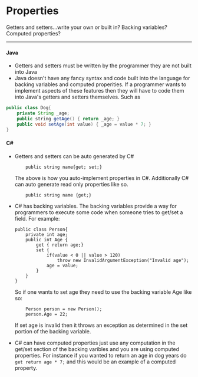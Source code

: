 # Properties
Getters and setters…write your own or built in?
Backing variables?
Computed properties?
***
#### Java
* Getters and setters must be written by the programmer they are not built into Java
* Java doesn't have any fancy syntax and code built into the language for backing variables and computed properities. If a programmer wants to implement aspects of these features then they will have to code them into Java's getters and setters themselves. Such as 
```Java
public class Dog{
    private String _age;
    public string getAge() { return _age; }
    public void setAge(int value) { _age = value * 7; }
}
```



#### C#
* Getters and setters can be auto generated by C#
    ```CSharp
        public string name{get; set;}
    ```
    The above is how you auto-implement properties in C#. Additionally C# can auto generate read only properties like so.
    ```CSharp
        public string name {get;}
    ```
    
* C# has backing variables. The backing variables provide a way for programmers to execute some code when someone tries to get/set a field. For example:
    ```CSharp
    public class Person{
        private int age;
        public int Age {
            get { return age;}
            set {
                if(value < 0 || value > 120)
                    throw new InvalidArgumentException("Invalid age");
                age = value;
            }
        }
    }
    ```
    So if one wants to set age they need to use the backing variable Age like so:
    ```CSharp
        Person person = new Person();
        person.Age = 22;
    ```
    If set age is invalid then it throws an exception as determined in the set portion of the backing variable.  
* C# can have computed properties just use any computation in the get/set section of the backing varibles and you are using computed properties. For instance if you wanted to return an age in dog years do `get return age * 7;` and this would be an example of a computed property. 